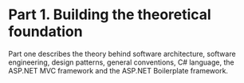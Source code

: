 # Part 1. Building the theoretical foundation

Part one describes the theory behind software architecture, software engineering, design patterns, general conventions, C# language, the ASP.NET MVC framework and the ASP.NET Boilerplate framework.